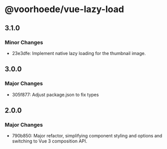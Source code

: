 # @voorhoede/vue-lazy-load

## 3.1.0

### Minor Changes

- 23e3dfe: Implement native lazy loading for the thumbnail image.

## 3.0.0

### Major Changes

- 305f877: Adjust package.json to fix types

## 2.0.0

### Major Changes

- 790b850: Major refactor, simplifying component styling and options and switching to Vue 3 composition API.
